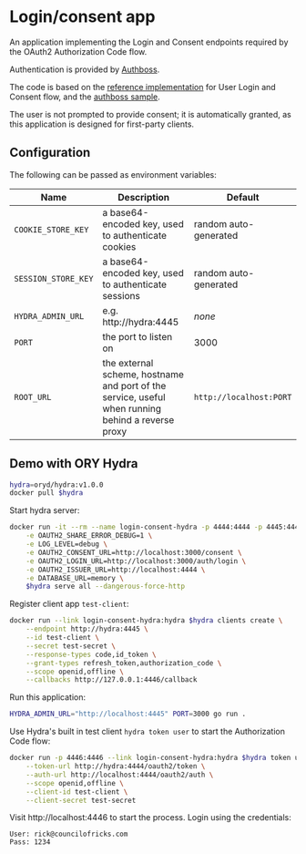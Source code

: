 # Login/consent app

An application implementing the Login and Consent endpoints required by the OAuth2 Authorization Code flow.

Authentication is provided by [Authboss](https://github.com/volatiletech/authboss).

The code is based on the [reference implementation](https://github.com/ory/hydra-login-consent-node) for User Login and Consent flow, and the [authboss sample](https://github.com/volatiletech/authboss-sample).

The user is not prompted to provide consent; it is automatically granted, as this application is designed for first-party clients.

## Configuration

The following can be passed as environment variables:

| Name               | Description                                          | Default |
| ------------------ | ---------------------------------------------------- | ------- |
| `COOKIE_STORE_KEY` | a base64-encoded key, used to authenticate cookies   | random auto-generated |
| `SESSION_STORE_KEY`| a base64-encoded key, used to authenticate sessions  | random auto-generated |
| `HYDRA_ADMIN_URL`  | e.g. http://hydra:4445                               | _none_ |
| `PORT`             | the port to listen on                                | 3000   |
| `ROOT_URL`         | the external scheme, hostname and port of the service, useful when running behind a reverse proxy | `http://localhost:PORT` |

## Demo with ORY Hydra

```sh
hydra=oryd/hydra:v1.0.0
docker pull $hydra
```

Start hydra server:

```sh
docker run -it --rm --name login-consent-hydra -p 4444:4444 -p 4445:4445 \
    -e OAUTH2_SHARE_ERROR_DEBUG=1 \
    -e LOG_LEVEL=debug \
    -e OAUTH2_CONSENT_URL=http://localhost:3000/consent \
    -e OAUTH2_LOGIN_URL=http://localhost:3000/auth/login \
    -e OAUTH2_ISSUER_URL=http://localhost:4444 \
    -e DATABASE_URL=memory \
    $hydra serve all --dangerous-force-http

```

Register client app `test-client`:

```sh
docker run --link login-consent-hydra:hydra $hydra clients create \
    --endpoint http://hydra:4445 \
    --id test-client \
    --secret test-secret \
    --response-types code,id_token \
    --grant-types refresh_token,authorization_code \
    --scope openid,offline \
    --callbacks http://127.0.0.1:4446/callback
```

Run this application:
```sh
HYDRA_ADMIN_URL="http://localhost:4445" PORT=3000 go run .
```

Use Hydra's built in test client `hydra token user` to start the Authorization Code flow:

```sh
docker run -p 4446:4446 --link login-consent-hydra:hydra $hydra token user \
    --token-url http://hydra:4444/oauth2/token \
    --auth-url http://localhost:4444/oauth2/auth \
    --scope openid,offline \
    --client-id test-client \
    --client-secret test-secret
```

Visit http://localhost:4446 to start the process. Login using the credentials:

```
User: rick@councilofricks.com
Pass: 1234
```
